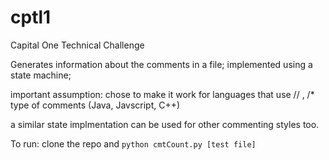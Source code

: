 # cptl1
Capital One Technical Challenge

Generates information about the comments in a file; implemented using a state machine; 

important assumption: chose to make it work for languages that use // , /* type of comments (Java, Javscript, C++)

a similar state implmentation can be used for other commenting styles too.

To run: clone the repo and `python cmtCount.py [test file]`
